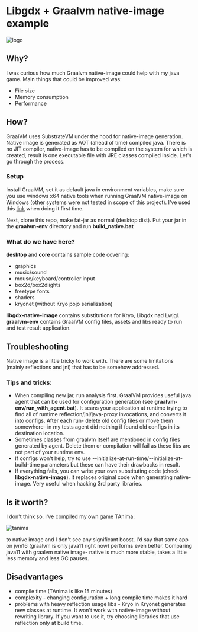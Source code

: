 # Libgdx + Graalvm native-image example
![logo](https://media.giphy.com/media/PI8mWU9WeLFgnKN9E2/giphy.gif)

## Why?
I was curious how much Graalvm native-image could help with my java game.
Main things that could be improved was:
* File size
* Memory consumption
* Performance

## How?
GraalVM uses SubstrateVM under the hood for native-image generation.
Native image is generated as AOT (ahead of time) compiled java.
There is no JIT compiler, native-image has to be compiled on the system for which is created, 
result is one executable file with JRE classes compiled inside.
Let's go through the process.

### Setup
Install GraalVM, set it as default java in environment variables, make sure you use windows x64 native tools when running GraalVM native-image on Windows (other systems were not tested in scope of this project).
I've used this [link](https://tsuyoshiushio.medium.com/playing-with-graalvm-on-windows-10-8be837007b33) when doing it first time.

Next, clone this repo, make fat-jar as normal (desktop dist). Put your jar in the <b>graalvm-env</b> directory and run <b>build_native.bat</b>

### What do we have here?
<b>desktop</b> and <b>core</b> contains sample code covering:
* graphics
* music/sound
* mouse/keyboard/controller input
* box2d/box2dlights
* freetype fonts
* shaders
* kryonet (without Kryo pojo serialization)

<b>libgdx-native-image</b> contains substitutions for Kryo, Libgdx nad Lwjgl.
<br>
<b>graalvm-env</b> contains GraalVM config files, assets and libs ready to run and test result application.

## Troubleshooting 
Native image is a little tricky to work with. 
There are some limitations (mainly reflections and jni) that has to be somehow addressed.

### Tips and tricks:
* When compiling new jar, run analysis first.
GraalVM provides useful java agent that can be used for configuration generation (see <b>graalvm-env/run_with_agent.bat</b>).
  It scans your application at runtime trying to find all of runtime reflection/jni/java-proxy invocations,
  and converts it into configs.
  After each run- delete old config files or move them somewhere- in my tests 
  agent did nothing if found old configs in its destination location.
* Sometimes classes from graalvm itself are mentioned in config files generated by agent. Delete them or compilation will fail as these libs are not part of your runtime env.
* If configs won't help, try to use --initialize-at-run-time/--initialize-at-build-time parameters but these can have their drawbacks in result.
* If everything fails, you can write your own substituting code (check <b>libgdx-native-image</b>).
It replaces original code when generating native-image. Very useful when hacking 3rd party libraries.
  
## Is it worth?
I don't think so. I've compiled my own game TAnima:

![tanima](https://i.giphy.com/media/TiOwMaWAKiQj3DMAAA/giphy.webp)

to native image and I don't see any significant boost. 
I'd say that same app on jvm16 (graalvm is only java11 right now) performs even better.
Comparing java11 with graalvm native image- native is much more stable, takes a little less memory and less GC pauses.

## Disadvantages
* compile time (TAnima is like 15 minutes)
* complexity - changing configuration + long compile time makes it hard
* problems with heavy reflection usage libs - Kryo in Kryonet generates new classes at runtime. It won't work with native-image without rewriting library.
If you want to use it, try choosing libraries that use reflection only at build time.

